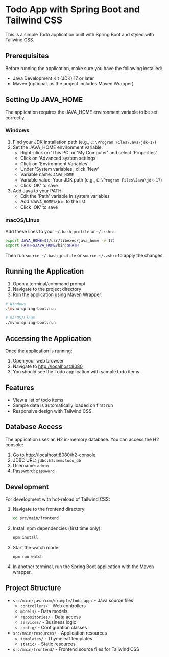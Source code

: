 # Todo App with Spring Boot and Tailwind CSS

This is a simple Todo application built with Spring Boot and styled with Tailwind CSS.

## Prerequisites

Before running the application, make sure you have the following installed:

- Java Development Kit (JDK) 17 or later
- Maven (optional, as the project includes Maven Wrapper)

## Setting Up JAVA_HOME

The application requires the JAVA_HOME environment variable to be set correctly.

### Windows

1. Find your JDK installation path (e.g., `C:\Program Files\Java\jdk-17`)
2. Set the JAVA_HOME environment variable:
   - Right-click on 'This PC' or 'My Computer' and select 'Properties'
   - Click on 'Advanced system settings'
   - Click on 'Environment Variables'
   - Under 'System variables', click 'New'
   - Variable name: `JAVA_HOME`
   - Variable value: Your JDK path (e.g., `C:\Program Files\Java\jdk-17`)
   - Click 'OK' to save
3. Add Java to your PATH:
   - Edit the 'Path' variable in system variables
   - Add `%JAVA_HOME%\bin` to the list
   - Click 'OK' to save

### macOS/Linux

Add these lines to your `~/.bash_profile` or `~/.zshrc`:

```bash
export JAVA_HOME=$(/usr/libexec/java_home -v 17)
export PATH=$JAVA_HOME/bin:$PATH
```

Then run `source ~/.bash_profile` or `source ~/.zshrc` to apply the changes.

## Running the Application

1. Open a terminal/command prompt
2. Navigate to the project directory
3. Run the application using Maven Wrapper:

```bash
# Windows
.\mvnw spring-boot:run

# macOS/Linux
./mvnw spring-boot:run
```

## Accessing the Application

Once the application is running:

1. Open your web browser
2. Navigate to [http://localhost:8080](http://localhost:8080)
3. You should see the Todo application with sample todo items

## Features

- View a list of todo items
- Sample data is automatically loaded on first run
- Responsive design with Tailwind CSS

## Database Access

The application uses an H2 in-memory database. You can access the H2 console:

1. Go to [http://localhost:8080/h2-console](http://localhost:8080/h2-console)
2. JDBC URL: `jdbc:h2:mem:todo_db`
3. Username: `admin`
4. Password: `password`

## Development

For development with hot-reload of Tailwind CSS:

1. Navigate to the frontend directory:
   ```bash
   cd src/main/frontend
   ```

2. Install npm dependencies (first time only):
   ```bash
   npm install
   ```

3. Start the watch mode:
   ```bash
   npm run watch
   ```

4. In another terminal, run the Spring Boot application with the Maven wrapper.

## Project Structure

- `src/main/java/com/example/todo_app/` - Java source files
  - `controllers/` - Web controllers
  - `models/` - Data models
  - `repositories/` - Data access
  - `services/` - Business logic
  - `config/` - Configuration classes
- `src/main/resources/` - Application resources
  - `templates/` - Thymeleaf templates
  - `static/` - Static resources
- `src/main/frontend/` - Frontend source files for Tailwind CSS